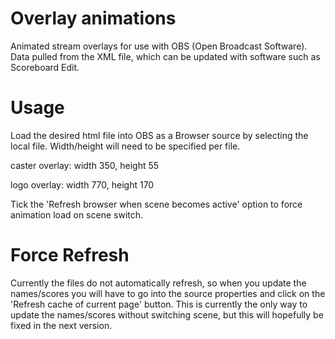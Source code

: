 # Overlay animations
Animated stream overlays for use with OBS (Open Broadcast Software). Data pulled from the XML file, which can be updated with software such as Scoreboard Edit.

# Usage
Load the desired html file into OBS as a Browser source by selecting the local file. Width/height will need to be specified per file.

caster overlay: width 350, height 55

logo overlay: width 770, height 170

Tick the 'Refresh browser when scene becomes active' option to force animation load on scene switch.

# Force Refresh
Currently the files do not automatically refresh, so when you update the names/scores you will have to go into the source properties and click on the 'Refresh cache of current page' button. This is currently the only way to update the names/scores without switching scene, but this will hopefully be fixed in the next version.

